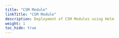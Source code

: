 ```yaml
---
title: "CSM Module"
linkTitle: "CSM Module"
description: Deployment of CSM Modules using Helm
weight: 1 
toc_hide: true
--- 
```

